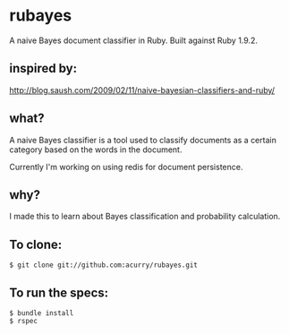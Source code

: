 # rubayes
A naive Bayes document classifier in Ruby. Built against Ruby 1.9.2.

## inspired by:
http://blog.saush.com/2009/02/11/naive-bayesian-classifiers-and-ruby/

## what?
A naive Bayes classifier is a tool used to classify documents as a certain
category based on the words in the document.

Currently I'm working on using redis for document persistence.

## why?
I made this to learn about Bayes classification and probability calculation.

## To clone:

    $ git clone git://github.com:acurry/rubayes.git
    
## To run the specs:

    $ bundle install
    $ rspec



